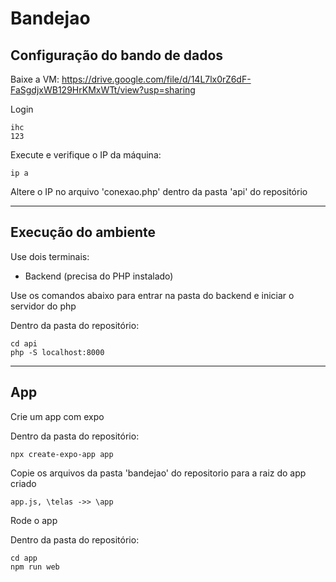 # Bandejao


## Configuração do bando de dados
  
Baixe a VM: https://drive.google.com/file/d/14L7lx0rZ6dF-FaSgdjxWB129HrKMxWTt/view?usp=sharing

Login
```
ihc
123
```

Execute e verifique o IP da máquina:
```
ip a
```
Altere o IP no arquivo 'conexao.php' dentro da pasta 'api' do repositório

---
## Execução do ambiente

Use dois terminais:

- Backend (precisa do PHP instalado)

Use os comandos abaixo para entrar na pasta do backend e iniciar o servidor do php

Dentro da pasta do repositório:
```
cd api
php -S localhost:8000
```
---
## App

Crie um app com expo

Dentro da pasta do repositório:
```
npx create-expo-app app
```

Copie os arquivos da pasta 'bandejao' do repositorio para a raiz do app criado
```
app.js, \telas ->> \app 
```
Rode o app

Dentro da pasta do repositório:
```
cd app
npm run web
```
